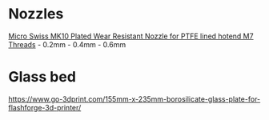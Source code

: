 # Nozzles

[Micro Swiss MK10 Plated Wear Resistant Nozzle for PTFE lined hotend M7 Threads](https://store.micro-swiss.com/products/mk10-plated-wear-resistant-nozzle)
    - 0.2mm
    - 0.4mm
    - 0.6mm

# Glass bed

https://www.go-3dprint.com/155mm-x-235mm-borosilicate-glass-plate-for-flashforge-3d-printer/
